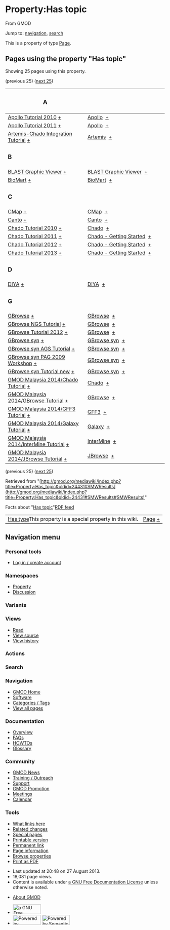 <div id="mw-page-base" class="noprint">

</div>

<div id="mw-head-base" class="noprint">

</div>

<div id="content" class="mw-body" role="main">

<span id="top"></span>

<div id="mw-js-message" style="display:none;">

</div>



# <span dir="auto">Property:Has topic</span>

<div id="bodyContent">

<div id="siteSub">

From GMOD

</div>

<div id="contentSub">

</div>

<div id="jump-to-nav" class="mw-jump">

Jump to: [navigation](#mw-navigation), [search](#p-search)

</div>

<div id="mw-content-text" class="mw-content-ltr" lang="en" dir="ltr">

This is a property of type
[Page](Special:Types/Page "Special:Types/Page").

  
<span id="SMWResults"></span>

<div id="mw-pages">

## Pages using the property "Has topic"

Showing 25 pages using this property.

(previous 25) ([next
25](http://gmod.org/mediawiki/index.php?title=Property:Has_topic&from=GMOD+Malaysia+2014%2FMAKER+Tutorial#SMWResults#SMWResults "Property:Has topic"))

<table style="width: 100%; ">
<colgroup>
<col style="width: 50%" />
<col style="width: 50%" />
</colgroup>
<thead>
<tr class="header">
<th class="smwpropname"><h3 id="a">A</h3></th>
<th></th>
</tr>
</thead>
<tbody>
<tr class="odd">
<td class="smwpropname"><a href="Apollo_Tutorial_2010"
title="Apollo Tutorial 2010">Apollo Tutorial 2010</a> <span
class="smwbrowse"><a href="Special:Browse/Apollo-20Tutorial-202010"
title="Special:Browse/Apollo-20Tutorial-202010">+</a></span></td>
<td class="smwprops"><a href="Apollo.1" title="Apollo">Apollo</a>  <span
class="smwsearch"><a href="Special:SearchByProperty/Has-20topic/Apollo"
title="Special:SearchByProperty/Has-20topic/Apollo">+</a></span></td>
</tr>
<tr class="even">
<td class="smwpropname"><a href="Apollo_Tutorial_2011"
title="Apollo Tutorial 2011">Apollo Tutorial 2011</a> <span
class="smwbrowse"><a href="Special:Browse/Apollo-20Tutorial-202011"
title="Special:Browse/Apollo-20Tutorial-202011">+</a></span></td>
<td class="smwprops"><a href="Apollo.1" title="Apollo">Apollo</a>  <span
class="smwsearch"><a href="Special:SearchByProperty/Has-20topic/Apollo"
title="Special:SearchByProperty/Has-20topic/Apollo">+</a></span></td>
</tr>
<tr class="odd">
<td class="smwpropname"><a href="Artemis-Chado_Integration_Tutorial"
title="Artemis-Chado Integration Tutorial">Artemis-Chado Integration
Tutorial</a> <span class="smwbrowse"><a
href="Special:Browse/Artemis-2DChado-20Integration-20Tutorial"
title="Special:Browse/Artemis-2DChado-20Integration-20Tutorial">+</a></span></td>
<td class="smwprops"><a href="Artemis"
title="Artemis">Artemis</a>  <span class="smwsearch"><a
href="Special:SearchByProperty/Has-20topic/Artemis"
title="Special:SearchByProperty/Has-20topic/Artemis">+</a></span></td>
</tr>
<tr class="even">
<td class="smwpropname"><h3 id="b">B</h3></td>
<td></td>
</tr>
<tr class="odd">
<td class="smwpropname"><a href="BLAST_Graphic_Viewer.1"
title="BLAST Graphic Viewer">BLAST Graphic Viewer</a> <span
class="smwbrowse"><a href="Special:Browse/BLAST-20Graphic-20Viewer"
title="Special:Browse/BLAST-20Graphic-20Viewer">+</a></span></td>
<td class="smwprops"><a href="BLAST_Graphic_Viewer.1"
title="BLAST Graphic Viewer">BLAST Graphic Viewer</a>  <span
class="smwsearch"><a
href="Special:SearchByProperty/Has-20topic/BLAST-20Graphic-20Viewer"
title="Special:SearchByProperty/Has-20topic/BLAST-20Graphic-20Viewer">+</a></span></td>
</tr>
<tr class="even">
<td class="smwpropname"><a href="BioMart"
title="BioMart">BioMart</a> <span class="smwbrowse"><a
href="Special:Browse/BioMart"
title="Special:Browse/BioMart">+</a></span></td>
<td class="smwprops"><a href="BioMart"
title="BioMart">BioMart</a>  <span class="smwsearch"><a
href="Special:SearchByProperty/Has-20topic/BioMart"
title="Special:SearchByProperty/Has-20topic/BioMart">+</a></span></td>
</tr>
<tr class="odd">
<td class="smwpropname"><h3 id="c">C</h3></td>
<td></td>
</tr>
<tr class="even">
<td class="smwpropname"><a href="CMap.1" title="CMap">CMap</a> <span
class="smwbrowse"><a href="Special:Browse/CMap"
title="Special:Browse/CMap">+</a></span></td>
<td class="smwprops"><a href="CMap.1" title="CMap">CMap</a>  <span
class="smwsearch"><a href="Special:SearchByProperty/Has-20topic/CMap"
title="Special:SearchByProperty/Has-20topic/CMap">+</a></span></td>
</tr>
<tr class="odd">
<td class="smwpropname"><a href="Canto" title="Canto">Canto</a> <span
class="smwbrowse"><a href="Special:Browse/Canto"
title="Special:Browse/Canto">+</a></span></td>
<td class="smwprops"><a href="Canto" title="Canto">Canto</a>  <span
class="smwsearch"><a href="Special:SearchByProperty/Has-20topic/Canto"
title="Special:SearchByProperty/Has-20topic/Canto">+</a></span></td>
</tr>
<tr class="even">
<td class="smwpropname"><a href="Chado_Tutorial_2010"
title="Chado Tutorial 2010">Chado Tutorial 2010</a> <span
class="smwbrowse"><a href="Special:Browse/Chado-20Tutorial-202010"
title="Special:Browse/Chado-20Tutorial-202010">+</a></span></td>
<td class="smwprops"><a href="Chado" class="mw-redirect"
title="Chado">Chado</a>  <span class="smwsearch"><a
href="Special:SearchByProperty/Has-20topic/Chado"
title="Special:SearchByProperty/Has-20topic/Chado">+</a></span></td>
</tr>
<tr class="odd">
<td class="smwpropname"><a href="Chado_Tutorial_2011"
title="Chado Tutorial 2011">Chado Tutorial 2011</a> <span
class="smwbrowse"><a href="Special:Browse/Chado-20Tutorial-202011"
title="Special:Browse/Chado-20Tutorial-202011">+</a></span></td>
<td class="smwprops"><a href="Chado_-_Getting_Started"
title="Chado - Getting Started">Chado - Getting Started</a>  <span
class="smwsearch"><a
href="Special:SearchByProperty/Has-20topic/Chado-20-2D-20Getting-20Started"
title="Special:SearchByProperty/Has-20topic/Chado-20-2D-20Getting-20Started">+</a></span></td>
</tr>
<tr class="even">
<td class="smwpropname"><a href="Chado_Tutorial_2012"
title="Chado Tutorial 2012">Chado Tutorial 2012</a> <span
class="smwbrowse"><a href="Special:Browse/Chado-20Tutorial-202012"
title="Special:Browse/Chado-20Tutorial-202012">+</a></span></td>
<td class="smwprops"><a href="Chado_-_Getting_Started"
title="Chado - Getting Started">Chado - Getting Started</a>  <span
class="smwsearch"><a
href="Special:SearchByProperty/Has-20topic/Chado-20-2D-20Getting-20Started"
title="Special:SearchByProperty/Has-20topic/Chado-20-2D-20Getting-20Started">+</a></span></td>
</tr>
<tr class="odd">
<td class="smwpropname"><a href="Chado_Tutorial_2013"
title="Chado Tutorial 2013">Chado Tutorial 2013</a> <span
class="smwbrowse"><a href="Special:Browse/Chado-20Tutorial-202013"
title="Special:Browse/Chado-20Tutorial-202013">+</a></span></td>
<td class="smwprops"><a href="Chado_-_Getting_Started"
title="Chado - Getting Started">Chado - Getting Started</a>  <span
class="smwsearch"><a
href="Special:SearchByProperty/Has-20topic/Chado-20-2D-20Getting-20Started"
title="Special:SearchByProperty/Has-20topic/Chado-20-2D-20Getting-20Started">+</a></span></td>
</tr>
<tr class="even">
<td class="smwpropname"><h3 id="d">D</h3></td>
<td></td>
</tr>
<tr class="odd">
<td class="smwpropname"><a href="DIYA" title="DIYA">DIYA</a> <span
class="smwbrowse"><a href="Special:Browse/DIYA"
title="Special:Browse/DIYA">+</a></span></td>
<td class="smwprops"><a href="DIYA" title="DIYA">DIYA</a>  <span
class="smwsearch"><a href="Special:SearchByProperty/Has-20topic/DIYA"
title="Special:SearchByProperty/Has-20topic/DIYA">+</a></span></td>
</tr>
<tr class="even">
<td class="smwpropname"><h3 id="g">G</h3></td>
<td></td>
</tr>
<tr class="odd">
<td class="smwpropname"><a href="GBrowse.1"
title="GBrowse">GBrowse</a> <span class="smwbrowse"><a
href="Special:Browse/GBrowse"
title="Special:Browse/GBrowse">+</a></span></td>
<td class="smwprops"><a href="GBrowse.1"
title="GBrowse">GBrowse</a>  <span class="smwsearch"><a
href="Special:SearchByProperty/Has-20topic/GBrowse"
title="Special:SearchByProperty/Has-20topic/GBrowse">+</a></span></td>
</tr>
<tr class="even">
<td class="smwpropname"><a href="GBrowse_NGS_Tutorial"
title="GBrowse NGS Tutorial">GBrowse NGS Tutorial</a> <span
class="smwbrowse"><a href="Special:Browse/GBrowse-20NGS-20Tutorial"
title="Special:Browse/GBrowse-20NGS-20Tutorial">+</a></span></td>
<td class="smwprops"><a href="GBrowse.1"
title="GBrowse">GBrowse</a>  <span class="smwsearch"><a
href="Special:SearchByProperty/Has-20topic/GBrowse"
title="Special:SearchByProperty/Has-20topic/GBrowse">+</a></span></td>
</tr>
<tr class="odd">
<td class="smwpropname"><a href="GBrowse_Tutorial_2012"
title="GBrowse Tutorial 2012">GBrowse Tutorial 2012</a> <span
class="smwbrowse"><a href="Special:Browse/GBrowse-20Tutorial-202012"
title="Special:Browse/GBrowse-20Tutorial-202012">+</a></span></td>
<td class="smwprops"><a href="GBrowse.1"
title="GBrowse">GBrowse</a>  <span class="smwsearch"><a
href="Special:SearchByProperty/Has-20topic/GBrowse"
title="Special:SearchByProperty/Has-20topic/GBrowse">+</a></span></td>
</tr>
<tr class="even">
<td class="smwpropname"><a href="GBrowse_syn.1"
title="GBrowse syn">GBrowse syn</a> <span class="smwbrowse"><a
href="Special:Browse/GBrowse-20syn"
title="Special:Browse/GBrowse-20syn">+</a></span></td>
<td class="smwprops"><a href="GBrowse_syn.1" title="GBrowse syn">GBrowse
syn</a>  <span class="smwsearch"><a
href="Special:SearchByProperty/Has-20topic/GBrowse-20syn"
title="Special:SearchByProperty/Has-20topic/GBrowse-20syn">+</a></span></td>
</tr>
<tr class="odd">
<td class="smwpropname"><a href="GBrowse_syn_AGS_Tutorial"
title="GBrowse syn AGS Tutorial">GBrowse syn AGS Tutorial</a> <span
class="smwbrowse"><a
href="Special:Browse/GBrowse-20syn-20AGS-20Tutorial"
title="Special:Browse/GBrowse-20syn-20AGS-20Tutorial">+</a></span></td>
<td class="smwprops"><a href="GBrowse_syn.1" title="GBrowse syn">GBrowse
syn</a>  <span class="smwsearch"><a
href="Special:SearchByProperty/Has-20topic/GBrowse-20syn"
title="Special:SearchByProperty/Has-20topic/GBrowse-20syn">+</a></span></td>
</tr>
<tr class="even">
<td class="smwpropname"><a href="GBrowse_syn_PAG_2009_Workshop"
title="GBrowse syn PAG 2009 Workshop">GBrowse syn PAG 2009
Workshop</a> <span class="smwbrowse"><a
href="Special:Browse/GBrowse-20syn-20PAG-202009-20Workshop"
title="Special:Browse/GBrowse-20syn-20PAG-202009-20Workshop">+</a></span></td>
<td class="smwprops"><a href="GBrowse_syn.1" title="GBrowse syn">GBrowse
syn</a>  <span class="smwsearch"><a
href="Special:SearchByProperty/Has-20topic/GBrowse-20syn"
title="Special:SearchByProperty/Has-20topic/GBrowse-20syn">+</a></span></td>
</tr>
<tr class="odd">
<td class="smwpropname"><a href="GBrowse_syn_Tutorial_new"
title="GBrowse syn Tutorial new">GBrowse syn Tutorial new</a> <span
class="smwbrowse"><a
href="Special:Browse/GBrowse-20syn-20Tutorial-20new"
title="Special:Browse/GBrowse-20syn-20Tutorial-20new">+</a></span></td>
<td class="smwprops"><a href="GBrowse_syn.1" title="GBrowse syn">GBrowse
syn</a>  <span class="smwsearch"><a
href="Special:SearchByProperty/Has-20topic/GBrowse-20syn"
title="Special:SearchByProperty/Has-20topic/GBrowse-20syn">+</a></span></td>
</tr>
<tr class="even">
<td class="smwpropname"><a href="GMOD_Malaysia_2014/Chado_Tutorial"
title="GMOD Malaysia 2014/Chado Tutorial">GMOD Malaysia 2014/Chado
Tutorial</a> <span class="smwbrowse"><a
href="Special:Browse/GMOD-20Malaysia-202014-2FChado-20Tutorial"
title="Special:Browse/GMOD-20Malaysia-202014-2FChado-20Tutorial">+</a></span></td>
<td class="smwprops"><a href="Chado" class="mw-redirect"
title="Chado">Chado</a>  <span class="smwsearch"><a
href="Special:SearchByProperty/Has-20topic/Chado"
title="Special:SearchByProperty/Has-20topic/Chado">+</a></span></td>
</tr>
<tr class="odd">
<td class="smwpropname"><a href="GMOD_Malaysia_2014/GBrowse_Tutorial"
title="GMOD Malaysia 2014/GBrowse Tutorial">GMOD Malaysia 2014/GBrowse
Tutorial</a> <span class="smwbrowse"><a
href="Special:Browse/GMOD-20Malaysia-202014-2FGBrowse-20Tutorial"
title="Special:Browse/GMOD-20Malaysia-202014-2FGBrowse-20Tutorial">+</a></span></td>
<td class="smwprops"><a href="GBrowse.1"
title="GBrowse">GBrowse</a>  <span class="smwsearch"><a
href="Special:SearchByProperty/Has-20topic/GBrowse"
title="Special:SearchByProperty/Has-20topic/GBrowse">+</a></span></td>
</tr>
<tr class="even">
<td class="smwpropname"><a href="GMOD_Malaysia_2014/GFF3_Tutorial"
title="GMOD Malaysia 2014/GFF3 Tutorial">GMOD Malaysia 2014/GFF3
Tutorial</a> <span class="smwbrowse"><a
href="Special:Browse/GMOD-20Malaysia-202014-2FGFF3-20Tutorial"
title="Special:Browse/GMOD-20Malaysia-202014-2FGFF3-20Tutorial">+</a></span></td>
<td class="smwprops"><a href="GFF3" title="GFF3">GFF3</a>  <span
class="smwsearch"><a href="Special:SearchByProperty/Has-20topic/GFF3"
title="Special:SearchByProperty/Has-20topic/GFF3">+</a></span></td>
</tr>
<tr class="odd">
<td class="smwpropname"><a href="GMOD_Malaysia_2014/Galaxy_Tutorial"
title="GMOD Malaysia 2014/Galaxy Tutorial">GMOD Malaysia 2014/Galaxy
Tutorial</a> <span class="smwbrowse"><a
href="Special:Browse/GMOD-20Malaysia-202014-2FGalaxy-20Tutorial"
title="Special:Browse/GMOD-20Malaysia-202014-2FGalaxy-20Tutorial">+</a></span></td>
<td class="smwprops"><a href="Galaxy.1" title="Galaxy">Galaxy</a>  <span
class="smwsearch"><a href="Special:SearchByProperty/Has-20topic/Galaxy"
title="Special:SearchByProperty/Has-20topic/Galaxy">+</a></span></td>
</tr>
<tr class="even">
<td class="smwpropname"><a href="GMOD_Malaysia_2014/InterMine_Tutorial"
title="GMOD Malaysia 2014/InterMine Tutorial">GMOD Malaysia
2014/InterMine Tutorial</a> <span class="smwbrowse"><a
href="Special:Browse/GMOD-20Malaysia-202014-2FInterMine-20Tutorial"
title="Special:Browse/GMOD-20Malaysia-202014-2FInterMine-20Tutorial">+</a></span></td>
<td class="smwprops"><a href="InterMine"
title="InterMine">InterMine</a>  <span class="smwsearch"><a
href="Special:SearchByProperty/Has-20topic/InterMine"
title="Special:SearchByProperty/Has-20topic/InterMine">+</a></span></td>
</tr>
<tr class="odd">
<td class="smwpropname"><a href="GMOD_Malaysia_2014/JBrowse_Tutorial"
title="GMOD Malaysia 2014/JBrowse Tutorial">GMOD Malaysia 2014/JBrowse
Tutorial</a> <span class="smwbrowse"><a
href="Special:Browse/GMOD-20Malaysia-202014-2FJBrowse-20Tutorial"
title="Special:Browse/GMOD-20Malaysia-202014-2FJBrowse-20Tutorial">+</a></span></td>
<td class="smwprops"><a href="JBrowse.1"
title="JBrowse">JBrowse</a>  <span class="smwsearch"><a
href="Special:SearchByProperty/Has-20topic/JBrowse"
title="Special:SearchByProperty/Has-20topic/JBrowse">+</a></span></td>
</tr>
</tbody>
</table>

(previous 25) ([next
25](http://gmod.org/mediawiki/index.php?title=Property:Has_topic&from=GMOD+Malaysia+2014%2FMAKER+Tutorial#SMWResults#SMWResults "Property:Has topic"))

</div>

</div>

<div class="printfooter">

Retrieved from
"[http://gmod.org/mediawiki/index.php?title=Property:Has_topic&oldid=24431#SMWResults](http://gmod.org/mediawiki/index.php?title=Property:Has_topic&oldid=24431#SMWResults#SMWResults)"

</div>

<div id="catlinks" class="catlinks catlinks-allhidden">

</div>

<div id="mw-data-after-content">

<div class="smwfact">

<span class="smwfactboxhead">Facts about
"<span class="swmfactboxheadbrowse">[Has
topic](Special:Browse/Property:Has-20topic "Special:Browse/Property:Has-20topic")</span>"</span><span class="smwrdflink"><span class="rdflink">[RDF
feed](http://gmod.org/wiki/Special:ExportRDF/Property:Has_topic "Special:ExportRDF/Property:Has topic")</span></span>

|  |  |
|----|----|
| <span class="smw-highlighter" data-type="1" state="inline" data-title="Property"><span class="smwbuiltin">[Has type](Property:Has_type "Property:Has type")</span><span class="smwttcontent">This property is a special property in this wiki.</span></span> | [Page](Special:Types/Page "Special:Types/Page") <span class="smwsearch">[+](Special:SearchByProperty/Has-20type/Page "Special:SearchByProperty/Has-20type/Page")</span> |

</div>

</div>

<div class="visualClear">

</div>

</div>

</div>

<div id="mw-navigation">

## Navigation menu

<div id="mw-head">

<div id="p-personal" role="navigation"
aria-labelledby="p-personal-label">

### Personal tools

- <span id="pt-login"><a
  href="http://gmod.org/mediawiki/index.php?title=Special:UserLogin&amp;returnto=Property%3AHas+topic"
  accesskey="o"
  title="You are encouraged to log in; however, it is not mandatory [o]">Log
  in / create account</a></span>

</div>

<div id="left-navigation">

<div id="p-namespaces" class="vectorTabs" role="navigation"
aria-labelledby="p-namespaces-label">

### Namespaces

- <span id="ca-nstab-property">[Property](Property:Has_topic)</span>
- <span id="ca-talk"><a
  href="http://gmod.org/mediawiki/index.php?title=Property_talk:Has_topic&amp;action=edit&amp;redlink=1"
  accesskey="t"
  title="Discussion about the content page [t]">Discussion</a></span>

</div>

<div id="p-variants" class="vectorMenu emptyPortlet" role="navigation"
aria-labelledby="p-variants-label">

### 

### Variants[](#)

<div class="menu">

</div>

</div>

</div>

<div id="right-navigation">

<div id="p-views" class="vectorTabs" role="navigation"
aria-labelledby="p-views-label">

### Views

- <span id="ca-view">[Read](Property:Has_topic)</span>
- <span id="ca-viewsource"><a
  href="http://gmod.org/mediawiki/index.php?title=Property:Has_topic&amp;action=edit"
  accesskey="e" title="This page is protected.
  You can view its source [e]">View source</a></span>
- <span id="ca-history"><a
  href="http://gmod.org/mediawiki/index.php?title=Property:Has_topic&amp;action=history"
  accesskey="h" title="Past revisions of this page [h]">View history</a></span>

</div>

<div id="p-cactions" class="vectorMenu emptyPortlet" role="navigation"
aria-labelledby="p-cactions-label">

### Actions[](#)

<div class="menu">

</div>

</div>

<div id="p-search" role="search">

### Search

<div id="simpleSearch">

</div>

</div>

</div>

</div>

<div id="mw-panel">

<div id="p-logo" role="banner">

<a href="Main_Page"
style="background-image: url(../images/GMOD-cogs.png);"
title="Visit the main page"></a>

</div>

<div id="p-Navigation" class="portal" role="navigation"
aria-labelledby="p-Navigation-label">

### Navigation

<div class="body">

- <span id="n-GMOD-Home">[GMOD Home](Main_Page)</span>
- <span id="n-Software">[Software](GMOD_Components)</span>
- <span id="n-Categories-.2F-Tags">[Categories /
  Tags](Categories)</span>
- <span id="n-View-all-pages">[View all pages](Special:AllPages)</span>

</div>

</div>

<div id="p-Documentation" class="portal" role="navigation"
aria-labelledby="p-Documentation-label">

### Documentation

<div class="body">

- <span id="n-Overview">[Overview](Overview)</span>
- <span id="n-FAQs">[FAQs](Category:FAQ)</span>
- <span id="n-HOWTOs">[HOWTOs](Category:HOWTO)</span>
- <span id="n-Glossary">[Glossary](Glossary)</span>

</div>

</div>

<div id="p-Community" class="portal" role="navigation"
aria-labelledby="p-Community-label">

### Community

<div class="body">

- <span id="n-GMOD-News">[GMOD News](GMOD_News)</span>
- <span id="n-Training-.2F-Outreach">[Training /
  Outreach](Training_and_Outreach)</span>
- <span id="n-Support">[Support](Support)</span>
- <span id="n-GMOD-Promotion">[GMOD Promotion](GMOD_Promotion)</span>
- <span id="n-Meetings">[Meetings](Meetings)</span>
- <span id="n-Calendar">[Calendar](Calendar)</span>

</div>

</div>

<div id="p-tb" class="portal" role="navigation"
aria-labelledby="p-tb-label">

### Tools

<div class="body">

- <span id="t-whatlinkshere"><a href="Special:WhatLinksHere/Property:Has_topic" accesskey="j"
  title="A list of all wiki pages that link here [j]">What links here</a></span>
- <span id="t-recentchangeslinked"><a href="Special:RecentChangesLinked/Property:Has_topic" accesskey="k"
  title="Recent changes in pages linked from this page [k]">Related
  changes</a></span>
- <span id="t-specialpages"><a href="Special:SpecialPages" accesskey="q"
  title="A list of all special pages [q]">Special pages</a></span>
- <span id="t-print"><a
  href="http://gmod.org/mediawiki/index.php?title=Property:Has_topic&amp;printable=yes"
  rel="alternate" accesskey="p"
  title="Printable version of this page [p]">Printable version</a></span>
- <span id="t-permalink">[Permanent
  link](http://gmod.org/mediawiki/index.php?title=Property:Has_topic&oldid=24431 "Permanent link to this revision of the page")</span>
- <span id="t-info">[Page
  information](http://gmod.org/mediawiki/index.php?title=Property:Has_topic&action=info)</span>
- <span id="t-smwbrowselink"><a href="Special:Browse/Property:Has_topic" rel="smw-browse">Browse
  properties</a></span>
- <span id="t-pdf">[Print as
  PDF](http://gmod.org/mediawiki/index.php?title=Special:PdfPrint&page=Property:Has_topic)</span>

</div>

</div>

</div>

</div>

<div id="footer" role="contentinfo">

- <span id="footer-info-lastmod">Last updated at 20:48 on 27 August
  2013.</span>
- <span id="footer-info-viewcount">18,081 page views.</span>
- <span id="footer-info-copyright">Content is available under
  <a href="http://www.gnu.org/licenses/fdl-1.3.html" class="external"
  rel="nofollow">a GNU Free Documentation License</a> unless otherwise
  noted.</span>

<!-- -->

- <span id="footer-places-about">[About
  GMOD](GMOD:About "GMOD:About")</span>

<!-- -->

- <span id="footer-copyrightico">[<img src="http://www.gnu.org/graphics/gfdl-logo-small.png" width="88"
  height="31" alt="a GNU Free Documentation License" />](http://www.gnu.org/licenses/fdl-1.3.html)</span>
- <span id="footer-poweredbyico">[<img
  src="../mediawiki/skins/common/images/poweredby_mediawiki_88x31.png"
  width="88" height="31" alt="Powered by MediaWiki" />](http://www.mediawiki.org/)
  [<img
  src="../mediawiki/extensions/SemanticMediaWiki/resources/images/smw_button.png"
  width="88" height="31" alt="Powered by Semantic MediaWiki" />](https://www.semantic-mediawiki.org/wiki/Semantic_MediaWiki)</span>

<div style="clear:both">

</div>

</div>
